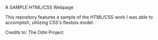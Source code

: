 A SAMPLE HTML/CSS Webpage


This repository features a sample of the HTML/CSS work I was able to accomplish, utilizing CSS's flexbox model.



Credits to: The Odin Project
